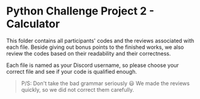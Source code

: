 # Python Challenge Project 2 - Calculator

This folder contains all participants' codes and the reviews associated with each file. Beside giving out bonus points to the finished works, we also review the codes based on their readability and their correctness.

Each file is named as your Discord username, so please choose your correct file and see if your code is qualified enough.

> P/S: Don't take the bad grammar seriously 😃 We made the reviews quickly, so we did not correct them carefully.

